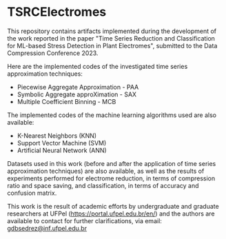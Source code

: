 # TSRCElectromes

This repository contains artifacts implemented during the development of the work reported in the paper "Time Series Reduction and Classification for ML-based Stress Detection in Plant Electromes", submitted to the Data Compression Conference 2023. 

Here are the implemented codes of the investigated time series approximation techniques:
- Piecewise Aggregate Approximation - PAA
- Symbolic Aggregate approXimation - SAX
- Multiple Coefficient Binning - MCB

The implemented codes of the machine learning algorithms used are also available:
- K-Nearest Neighbors (KNN)
- Support Vector Machine (SVM)
- Artificial Neural Network (ANN)

Datasets used in this work (before and after the application of time series approximation techniques) are also available, as well as the results of experiments performed for electrome reduction, in terms of compression ratio and space saving, and classification, in terms of accuracy and confusion matrix.

This work is the result of academic efforts by undergraduate and graduate researchers at UFPel (https://portal.ufpel.edu.br/en/) and the authors are available to contact for further clarifications, via email: gdbsedrez@inf.ufpel.edu.br
